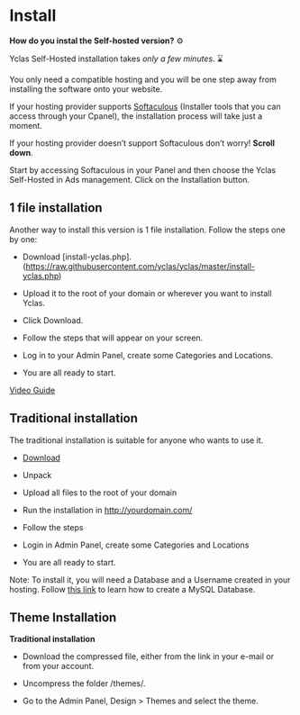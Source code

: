 # Install

**How do you instal the Self-hosted version?** [](https://emojipedia.org/gear/) ⚙️

Yclas Self-Hosted installation takes *only a  few minutes.* [  ](https://emojipedia.org/hourglass-done/)⌛

You only need a compatible hosting and you will be one step away from installing the software onto your website.

If your hosting provider supports [Softaculous](https://www.softaculous.com/softwares/admanager/Yclas)  (Installer tools that you can access through your Cpanel), the installation process will take just a moment.

If your hosting provider doesn’t support Softaculous don’t worry! **Scroll down**.

  Start by accessing Softaculous in your Panel and then choose the Yclas Self-Hosted in Ads management. Click on the Installation button.

 


## **1 file installation**

Another way to install this version is 1 file installation. Follow the steps one by one:

-   Download  [install-yclas.php].(https://raw.githubusercontent.com/yclas/yclas/master/install-yclas.php)
    
-   Upload it to the root of your domain or wherever you want to install Yclas.
    
-   Click  Download.
    
-   Follow the steps that will appear on your screen.
    
-   Log in to your Admin Panel, create some Categories and Locations.
    
-   You are all ready to start.
    

 [Video Guide](www.youtube.com/watch?v=L2-b8r8DAfU%5D%29) 



## Traditional installation



The traditional installation is suitable for anyone who wants to use it.

-   [Download](https://yclas.com/self-hosted.html)
    
-   Unpack

-   Upload all files to the root of your domain
    
-   Run the installation in http://yourdomain.com/
    
-   Follow the steps
    
-   Login in Admin Panel, create some Categories and Locations
    
-   You are all ready to start.
    

Note: To install it, you will need a Database and a Username created in your hosting. Follow [this link](https://guides.yclas.com/#/Yclas-self-hosted-installation-mySQL-database) to learn how to create a MySQL Database.



## Theme Installation



**Traditional installation**

-   Download the compressed file, either from the link in your e-mail or from your account.
    
-   Uncompress the folder /themes/.
    
-   Go to the Admin Panel, Design > Themes and select the theme.
    
